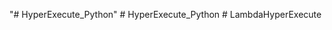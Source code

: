 "# HyperExecute_Python" 
#   H y p e r E x e c u t e _ P y t h o n  
 #   L a m b d a H y p e r E x e c u t e  
 